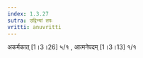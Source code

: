 ```yaml
---
index: 1.3.27
sutra: उद्विभ्यां तपः
vritti: anuvritti
---
```


अकर्मकात् [1।3।26] ५/१ , आत्मनेपदम् [1।3।13] १/१ 